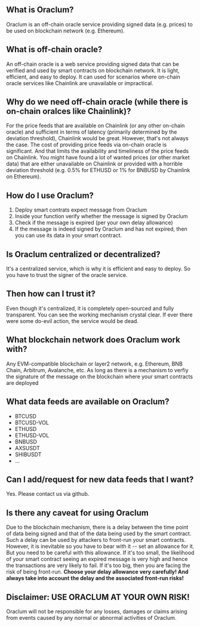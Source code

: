 ## What is Oraclum?
Oraclum is an off-chain oracle service providing signed data (e.g. prices) to be used on blockchain network (e.g. Ethereum).

## What is off-chain oracle?
An off-chain oracle is a web service providing signed data that can be verified and used by smart contracts on blockchain network. It is light, efficient, and easy to deploy. It can used for scenarios where on-chain oracle services like Chainlink are unavailable or impractical.

## Why do we need off-chain oracle (while there is on-chain oralces like Chainlink)?
For the price feeds that are available on Chainlink (or any other on-chain oracle) and sufficient in terms of latency (primarily determined by the deviation threshold), Chainlink would be great. However, that's not always the case. The cost of providing price feeds via on-chain oracle is significant. And that limits the availability and timeliness of the price feeds on Chainlink. You might have found a lot of wanted prices (or other market data) that are either unavailable on Chainlink or provided with a horrible deviation threshold (e.g. 0.5% for ETHUSD or 1% for BNBUSD by Chainlink on Ethereum).

## How do I use Oraclum?
1. Deploy smart contrats expect message from Oraclum
1. Inside your function verify whether the message is signed by Oraclum
1. Check if the message is expired (per your own delay allowance)
1. If the message is indeed signed by Oraclum and has not expired, then you can use its data in your smart contract.

## Is Oraclum centralized or decentralized?
It's a centralized service, which is why it is efficient and easy to deploy. So you have to trust the signer of the oracle service.

## Then how can I trust it?
Even though it's centralized, it is completely open-sourced and fully transparent. You can see the working mechanism crystal clear. If ever there were some do-evil action, the service would be dead.

## What blockchain network does Oraclum work with?
Any EVM-compatible blockchain or layer2 network, e.g. Ethereum, BNB Chain, Arbitrum, Avalanche, etc.
As long as there is a mechanism to verfiy the signature of the message on the blockchain where your smart contracts are deployed

## What data feeds are available on Oraclum?
- BTCUSD
- BTCUSD-VOL
- ETHUSD
- ETHUSD-VOL
- BNBUSD
- AXSUSDT
- SHIBUSDT
- ...

## Can I add/request for new data feeds that I want?
Yes. Please contact us via github.

## Is there any caveat for using Oraclum
Due to the blockchain mechanism, there is a delay between the time point of data being signed and that of the data being used by the smart contract. Such a delay can be used by attackers to front-run your smart contracts. However, it is inevitable so you have to bear with it -- set an allowance for it. But you need to be careful with this allowance. If it's too small, the likelihood of your smart contract seeing an expired message is very high and hence the transactions are very likely to fail. If it's too big, then you are facing the risk of being front-run.
**Choose your delay allowance very carefully! And always take into account the delay and the associated front-run risks!**

## Disclaimer: USE ORACLUM AT YOUR OWN RISK!
Oraclum will not be responsible for any losses, damages or claims arising from events caused by any normal or abnormal activities of Oraclum.
